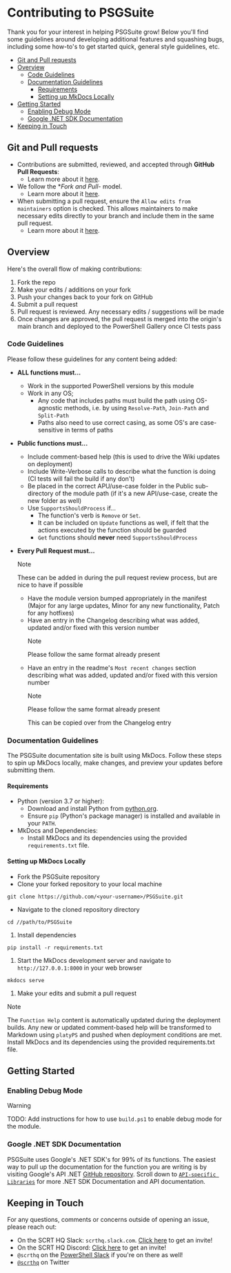 # Contributing to PSGSuite

Thank you for your interest in helping PSGSuite grow! Below you'll find some guidelines around developing additional features and squashing bugs, including some how-to's to get started quick, general style guidelines, etc.

<!-- no toc -->
- [Git and Pull requests](#git-and-pull-requests)
- [Overview](#overview)
    - [Code Guidelines](#code-guidelines)
    - [Documentation Guidelines](#documentation-guidelines)
        - [Requirements](#requirements)
        - [Setting up MkDocs Locally](#setting-up-mkdocs-locally)
- [Getting Started](#getting-started)
    - [Enabling Debug Mode](#enabling-debug-mode)
    - [Google .NET SDK Documentation](#google-net-sdk-documentation)
- [Keeping in Touch](#keeping-in-touch)

## Git and Pull requests

- Contributions are submitted, reviewed, and accepted through **GitHub Pull Requests**:
    - Learn more about it [here](https://help.github.com/articles/using-pull-requests).
- We follow the **Fork and Pull*- model.
    - Learn more about it [here](https://guides.github.com/activities/forking/).
- When submitting a pull request, ensure the `Allow edits from maintainers` option is checked. This allows maintainers to make necessary edits directly to your branch and include them in the same pull request.
    - Learn more about it [here](https://help.github.com/articles/allowing-changes-to-a-pull-request-branch-created-from-a-fork/#enabling-repository-maintainer-permissions-on-existing-pull-requests).

## Overview

Here's the overall flow of making contributions:

1. Fork the repo
2. Make your edits / additions on your fork
3. Push your changes back to your fork on GitHub
4. Submit a pull request
5. Pull request is reviewed. Any necessary edits / suggestions will be made
6. Once changes are approved, the pull request is merged into the origin's main branch and deployed to the PowerShell Gallery once CI tests pass

### Code Guidelines

Please follow these guidelines for any content being added:

- **ALL functions must...**
    - Work in the supported PowerShell versions by this module
    - Work in any OS;
        - Any code that includes paths must build the path using OS-agnostic methods, i.e. by using `Resolve-Path`, `Join-Path` and `Split-Path`
        - Paths also need to use correct casing, as some OS's are case-sensitive in terms of paths
- **Public functions must...**
    - Include comment-based help (this is used to drive the Wiki updates on deployment)
    - Include Write-Verbose calls to describe what the function is doing (CI tests will fail the build if any don't)
    - Be placed in the correct APU/use-case folder in the Public sub-directory of the module path (if it's a new API/use-case, create the new folder as well)
    - Use `SupportsShouldProcess` if...
        - The function's verb is `Remove` or `Set`.
        - It can be included on `Update` functions as well, if felt that the actions executed by the function should be guarded
        - `Get` functions should **never** need `SupportsShouldProcess`
- **Every Pull Request must...**
    > [!NOTE]
    > These can be added in during the pull request review process, but are nice to have if possible

    - Have the module version bumped appropriately in the manifest (Major for any large updates, Minor for any new functionality, Patch for any hotfixes)
    - Have an entry in the Changelog describing what was added, updated and/or fixed with this version number
        > [!NOTE]
        > Please follow the same format already present
    - Have an entry in the readme's `Most recent changes` section describing what was added, updated and/or fixed with this version number
        > [!NOTE]
        > Please follow the same format already present
        >
        >This can be copied over from the Changelog entry

### Documentation Guidelines

The PSGSuite documentation site is built using MkDocs. Follow these steps to spin up MkDocs locally, make changes, and preview your updates before submitting them.

#### Requirements

- Python (version 3.7 or higher):
    - Download and install Python from [python.org](https://python.org).
    - Ensure `pip` (Python's package manager) is installed and available in your `PATH`.
- MkDocs and Dependencies:
    - Install MkDocs and its dependencies using the provided `requirements.txt` file.

#### Setting up MkDocs Locally

- Fork the PSGSuite repository
- Clone your forked repository to your local machine

```plaintext
git clone https://github.com/<your-username>/PSGSuite.git
```

- Navigate to the cloned repository directory

```plaintext
cd //path/to/PSGSuite
```

1. Install dependencies

```plaintext
pip install -r requirements.txt
```

1. Start the MkDocs development server and navigate to `http://127.0.0.1:8000` in your web browser

```plaintext
mkdocs serve
```

1. Make your edits and submit a pull request

> [!NOTE]
>
> The `Function Help` content is automatically updated during the deployment builds. Any new or updated comment-based help will be transformed to Markdown using `platyPS` and pushed when deployment conditions are met.
Install MkDocs and its dependencies using the provided requirements.txt file.

## Getting Started

### Enabling Debug Mode

> [!WARNING]
> TODO: Add instructions for how to use `build.ps1` to enable debug mode for the module.

### Google .NET SDK Documentation

PSGSuite uses Google's .NET SDK's for 99% of its functions. The easiest way to pull up the documentation for the function you are writing is by visiting Google's API .NET [GitHub repository](https://github.com/googleapis/google-api-dotnet-client). Scroll down to [`API-specific Libraries`](https://github.com/googleapis/google-api-dotnet-client?tab=readme-ov-file#api-specific-libraries) for more .NET SDK Documentation and API documentation.

## Keeping in Touch

For any questions, comments or concerns outside of opening an issue, please reach out:

- On the SCRT HQ Slack: `scrthq.slack.com`. [Click here](https://scrthq-slack-invite.herokuapp.com/) to get an invite!
- On the SCRT HQ Discord: [Click here](https://discord.gg/G66zVG7) to get an invite!
- `@scrthq` on the [PowerShell Slack](http://slack.poshcode.org/) if you're on there as well!
- [`@scrthq`](https://twitter.com/scrthq) on Twitter
